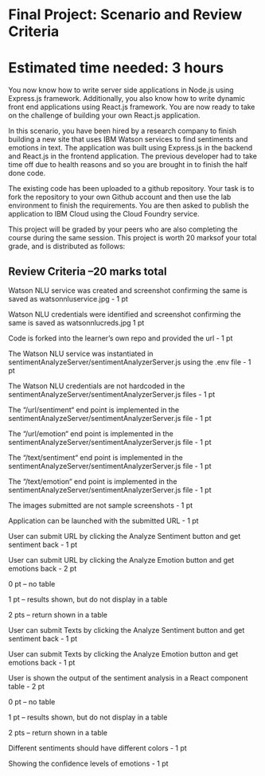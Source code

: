 # Final Project: Scenario and Review Criteria
# Estimated time needed: 3 hours
You now know how to write server side applications in Node.js using Express.js framework. Additionally, you also know how to write dynamic front end applications using React.js framework. You are now ready to take on the challenge of building your own React.js application.

In this scenario, you have been hired by a research company to finish building a new site that uses IBM Watson services to find sentiments and emotions in text. The application was built using Express.js in the backend and React.js in the frontend application. The previous developer had to take time off due to health reasons and so you are brought in to finish the half done code.

The existing code has been uploaded to a github repository. Your task is to fork the repository to your own Github account and then use the lab environment to finish the requirements. You are then asked to publish the application to IBM Cloud using the Cloud Foundry service.

This project will be graded by your peers who are also completing the course during the same session. This project is worth 20 marksof your total grade, and is distributed as follows:

## Review Criteria –20 marks total
Watson NLU service was created and screenshot confirming the same is saved as watsonnluservice.jpg - 1 pt

Watson NLU credentials were identified and screenshot confirming the same is saved as watsonnlucreds.jpg 1 pt

Code is forked into the learner’s own repo and provided the url - 1 pt

The Watson NLU service was instantiated in sentimentAnalyzeServer/sentimentAnalyzerServer.js using the .env file - 1 pt

The Watson NLU credentials are not hardcoded in the sentimentAnalyzeServer/sentimentAnalyzerServer.js files - 1 pt

The “/url/sentiment“ end point is implemented in the sentimentAnalyzeServer/sentimentAnalyzerServer.js file - 1 pt

The “/url/emotion“ end point is implemented in the sentimentAnalyzeServer/sentimentAnalyzerServer.js file - 1 pt

The “/text/sentiment“ end point is implemented in the sentimentAnalyzeServer/sentimentAnalyzerServer.js file - 1 pt

The “/text/emotion“ end point is implemented in the sentimentAnalyzeServer/sentimentAnalyzerServer.js file - 1 pt

The images submitted are not sample screenshots - 1 pt

Application can be launched with the submitted URL - 1 pt

User can submit URL by clicking the Analyze Sentiment button and get sentiment back - 1 pt

User can submit URL by clicking the Analyze Emotion button and get emotions back - 2 pt

0 pt – no table

1 pt – results shown, but do not display in a table

2 pts – return shown in a table

User can submit Texts by clicking the Analyze Sentiment button and get sentiment back - 1 pt

User can submit Texts by clicking the Analyze Emotion button and get emotions back - 1 pt

User is shown the output of the sentiment analysis in a React component table - 2 pt

0 pt – no table

1 pt – results shown, but do not display in a table

2 pts – return shown in a table

Different sentiments should have different colors - 1 pt

Showing the confidence levels of emotions - 1 pt
